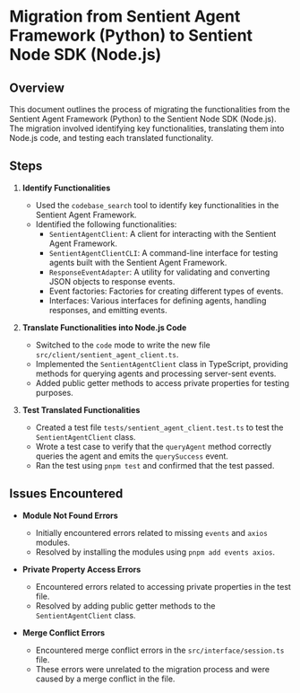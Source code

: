 # Migration from Sentient Agent Framework (Python) to Sentient Node SDK (Node.js)

## Overview

This document outlines the process of migrating the functionalities from the Sentient Agent Framework (Python) to the Sentient Node SDK (Node.js). The migration involved identifying key functionalities, translating them into Node.js code, and testing each translated functionality.

## Steps

1. **Identify Functionalities**
   - Used the `codebase_search` tool to identify key functionalities in the Sentient Agent Framework.
   - Identified the following functionalities:
     - `SentientAgentClient`: A client for interacting with the Sentient Agent Framework.
     - `SentientAgentClientCLI`: A command-line interface for testing agents built with the Sentient Agent Framework.
     - `ResponseEventAdapter`: A utility for validating and converting JSON objects to response events.
     - Event factories: Factories for creating different types of events.
     - Interfaces: Various interfaces for defining agents, handling responses, and emitting events.

2. **Translate Functionalities into Node.js Code**
   - Switched to the `code` mode to write the new file `src/client/sentient_agent_client.ts`.
   - Implemented the `SentientAgentClient` class in TypeScript, providing methods for querying agents and processing server-sent events.
   - Added public getter methods to access private properties for testing purposes.

3. **Test Translated Functionalities**
   - Created a test file `tests/sentient_agent_client.test.ts` to test the `SentientAgentClient` class.
   - Wrote a test case to verify that the `queryAgent` method correctly queries the agent and emits the `querySuccess` event.
   - Ran the test using `pnpm test` and confirmed that the test passed.

## Issues Encountered

- **Module Not Found Errors**
  - Initially encountered errors related to missing `events` and `axios` modules.
  - Resolved by installing the modules using `pnpm add events axios`.

- **Private Property Access Errors**
  - Encountered errors related to accessing private properties in the test file.
  - Resolved by adding public getter methods to the `SentientAgentClient` class.

- **Merge Conflict Errors**
  - Encountered merge conflict errors in the `src/interface/session.ts` file.
  - These errors were unrelated to the migration process and were caused by a merge conflict in the file.